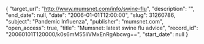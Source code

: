 {
  "target_url": "http://www.mumsnet.com/info/swine-flu", 
  "description": "", 
  "end_date": null, 
  "date": "2006-01-01T12:00:00", 
  "slug": 31260786, 
  "subject": "Pandemic Influenza", 
  "publisher": "mumsnet.com", 
  "open_access": true, 
  "title": "Mumsnet: latest swine flu advice", 
  "record_id": "20060101T120000/k0s6mM55liVMxEnRgAbcwg==", 
  "start_date": null
}

